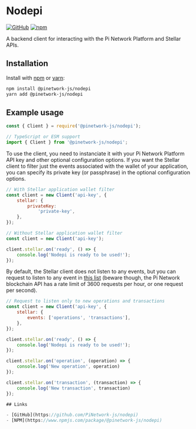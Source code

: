 # Nodepi

[![GitHub](https://img.shields.io/github/license/PiNetwork-js/nodepi)](https://github.com/PiNetwork-js/nodepi/blob/main/LICENSE.md)
[![npm](https://img.shields.io/npm/v/@pinetwork-js/nodepi?color=crimson&logo=npm)](https://www.npmjs.com/package/@pinetwork-js/nodepi)

A backend client for interacting with the Pi Network Platform and Stellar APIs.

## Installation

Install with [npm](https://www.npmjs.com/) or [yarn](https://yarnpkg.com):

```sh
npm install @pinetwork-js/nodepi
yarn add @pinetwork-js/nodepi
```

## Example usage

```js
const { Client } = require('@pinetwork-js/nodepi');
```

```ts
// TypeScript or ESM support
import { Client } from '@pinetwork-js/nodepi';
```

To use the client, you need to instanciate it with your Pi Network Platform API key and other optional configuration options. If you want the Stellar client to filter just the events associated with the wallet of your application, you can specify its private key (or passphrase) in the optional configuration options.

```js
// With Stellar application wallet filter
const client = new Client('api-key', {
	stellar: {
		privateKey:
			'private-key',
	},
});

// Without Stellar application wallet filter
const client = new Client('api-key');

client.stellar.on('ready', () => {
	console.log('Nodepi is ready to be used!');
});
```

By default, the Stellar client does not listen to any events, but you can request to listen to any event in [this list](https://developers.stellar.org/api/introduction/streaming/) (beware though, the Pi Network blockchain API has a rate limit of 3600 requests per hour, or one request per second).

```js
// Request to listen only to new operations and transactions
const client = new Client('api-key', {
	stellar: {
		events: ['operations', 'transactions'],
	},
});

client.stellar.on('ready', () => {
	console.log('Nodepi is ready to be used!');
});

client.stellar.on('operation', (operation) => {
	console.log('New operation', operation)
});

client.stellar.on('transaction', (transaction) => {
	console.log('New transaction', transaction)
});

## Links

- [GitHub](https://github.com/PiNetwork-js/nodepi)
- [NPM](https://www.npmjs.com/package/@pinetwork-js/nodepi)